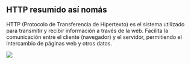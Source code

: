 ## HTTP resumido así nomás

HTTP (Protocolo de Transferencia de Hipertexto) es el sistema utilizado para transmitir y recibir información a través de la web. Facilita la comunicación entre el cliente (navegador) y el servidor, permitiendo el intercambio de páginas web y otros datos.

![](https://cdn.tutsplus.com/cdn-cgi/image/width=590/net/uploads/legacy/511_http/request_header.png)
